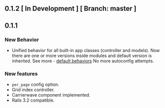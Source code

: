 ## 0.1.2 \[ In Development \] \[ Branch: master \]

## 0.1.1

### New Behavior

* Unified behavior for all built-in app classes (controller and models).
  Now there are one or more versions inside modules and default version is inherited.
  See more - [default behaviors](https://github.com/puffer/puffer/wiki/Default-behaviors)
  No more autoconfig attempts.

### New features

* `per_page` config option.
* Grid index controller.
* Carrierwave component implemented.
* Rails 3.2 compatible.